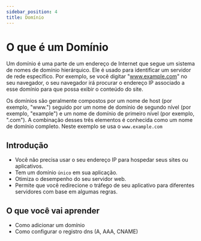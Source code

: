 ```yaml
---
sidebar_position: 4
title: Domínio
---
```


# O que é um Domínio


Um domínio é uma parte de um endereço de Internet que segue um sistema de nomes de domínio hierárquico. Ele é usado para identificar um servidor de rede específico. Por exemplo, se você digitar "www.example.com" no seu navegador, o seu navegador irá procurar o endereço IP associado a esse domínio para que possa exibir o conteúdo do site.

Os domínios são geralmente compostos por um nome de host (por exemplo, "www.")
 seguido por um nome de domínio de segundo nível (por exemplo, "example") e um
nome de domínio de primeiro nível (por exemplo, ".com").
A combinação desses três elementos é conhecida como um nome de domínio completo.
Neste exemplo se usa o `www.example.com`

## Introdução


- Você não precisa usar o seu endereço IP para hospedar seus sites ou aplicativos.
- Tem um domínio `único` em sua aplicação.
- Otimiza o desempenho do seu servidor web.
- Permite que você redirecione o tráfego de seu aplicativo para diferentes servidores com base em algumas regras.


## O que você vai aprender

- Como adicionar um domínio
- Como configurar o registro dns (A, AAA, CNAME)
